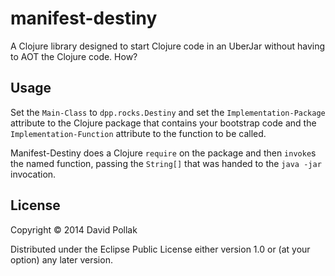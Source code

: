 # manifest-destiny

A Clojure library designed to start Clojure code in an UberJar
without having to AOT the Clojure code. How?

## Usage

Set the `Main-Class` to `dpp.rocks.Destiny`
and set the `Implementation-Package` attribute to the Clojure package
that contains your bootstrap code and the `Implementation-Function`
attribute to the function to be called.

Manifest-Destiny does a Clojure `require` on the package and then
`invoke`s the named function, passing the `String[]` that was
handed to the `java -jar` invocation.

## License

Copyright © 2014 David Pollak

Distributed under the Eclipse Public License either version 1.0 or (at
your option) any later version.
